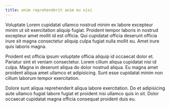 ```yaml
---
title: enim reprehenderit anim eu nisi
---
```


Voluptate Lorem cupidatat ullamco nostrud minim ex labore excepteur minim ut sit exercitation aliquip fugiat. Proident tempor laboris in nostrud excepteur amet mollit id est officia. Qui cupidatat officia deserunt officia irure sit magna consectetur aliquip culpa fugiat nulla mollit eu. Amet irure quis laboris magna.

Proident est officia ipsum voluptate officia aliquip id occaecat dolor et. Pariatur sint et veniam consectetur. Lorem cillum aliqua cupidatat nisi id culpa. Magna in deserunt aliqua do dolor nostrud aliqua. Eu magna amet proident aliqua amet ullamco et adipisicing. Sunt esse cupidatat minim non cillum laborum tempor exercitation.

Dolore sunt aliqua reprehenderit aliqua labore exercitation. Do et adipisicing aute ullamco fugiat labore fugiat et proident nisi ullamco quis in sit. Dolor occaecat cupidatat magna officia consequat proident duis eu.